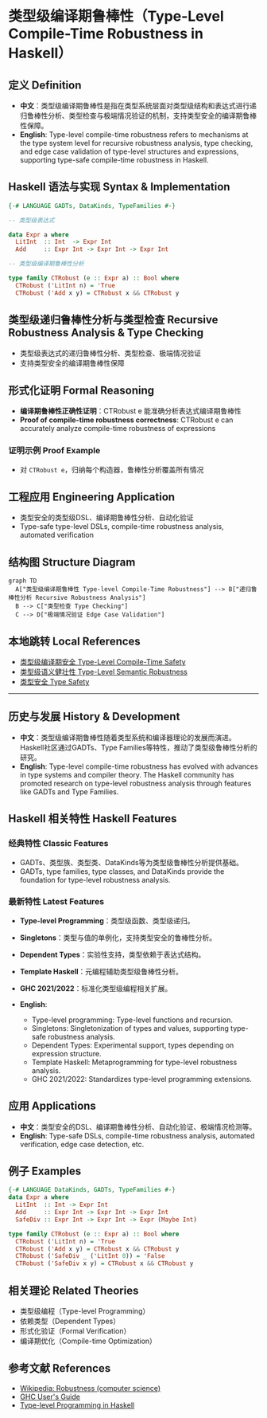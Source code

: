 # 类型级编译期鲁棒性（Type-Level Compile-Time Robustness in Haskell）

## 定义 Definition

- **中文**：类型级编译期鲁棒性是指在类型系统层面对类型级结构和表达式进行递归鲁棒性分析、类型检查与极端情况验证的机制，支持类型安全的编译期鲁棒性保障。
- **English**: Type-level compile-time robustness refers to mechanisms at the type system level for recursive robustness analysis, type checking, and edge case validation of type-level structures and expressions, supporting type-safe compile-time robustness in Haskell.

## Haskell 语法与实现 Syntax & Implementation

```haskell
{-# LANGUAGE GADTs, DataKinds, TypeFamilies #-}

-- 类型级表达式

data Expr a where
  LitInt  :: Int  -> Expr Int
  Add     :: Expr Int -> Expr Int -> Expr Int

-- 类型级编译期鲁棒性分析

type family CTRobust (e :: Expr a) :: Bool where
  CTRobust ('LitInt n) = 'True
  CTRobust ('Add x y) = CTRobust x && CTRobust y
```

## 类型级递归鲁棒性分析与类型检查 Recursive Robustness Analysis & Type Checking

- 类型级表达式的递归鲁棒性分析、类型检查、极端情况验证
- 支持类型安全的编译期鲁棒性保障

## 形式化证明 Formal Reasoning

- **编译期鲁棒性正确性证明**：CTRobust e 能准确分析表达式编译期鲁棒性
- **Proof of compile-time robustness correctness**: CTRobust e can accurately analyze compile-time robustness of expressions

### 证明示例 Proof Example

- 对 `CTRobust e`，归纳每个构造器，鲁棒性分析覆盖所有情况

## 工程应用 Engineering Application

- 类型安全的类型级DSL、编译期鲁棒性分析、自动化验证
- Type-safe type-level DSLs, compile-time robustness analysis, automated verification

## 结构图 Structure Diagram

```mermaid
graph TD
  A["类型级编译期鲁棒性 Type-level Compile-Time Robustness"] --> B["递归鲁棒性分析 Recursive Robustness Analysis"]
  B --> C["类型检查 Type Checking"]
  C --> D["极端情况验证 Edge Case Validation"]
```

## 本地跳转 Local References

- [类型级编译期安全 Type-Level Compile-Time Safety](../123-Type-Level-Compile-Time-Safety/01-Type-Level-Compile-Time-Safety-in-Haskell.md)
- [类型级语义健壮性 Type-Level Semantic Robustness](../126-Type-Level-Semantic-Robustness/01-Type-Level-Semantic-Robustness-in-Haskell.md)
- [类型安全 Type Safety](../14-Type-Safety/01-Type-Safety-in-Haskell.md)

---

## 历史与发展 History & Development

- **中文**：类型级编译期鲁棒性随着类型系统和编译器理论的发展而演进。Haskell社区通过GADTs、Type Families等特性，推动了类型级鲁棒性分析的研究。
- **English**: Type-level compile-time robustness has evolved with advances in type systems and compiler theory. The Haskell community has promoted research on type-level robustness analysis through features like GADTs and Type Families.

## Haskell 相关特性 Haskell Features

### 经典特性 Classic Features

- GADTs、类型族、类型类、DataKinds等为类型级鲁棒性分析提供基础。
- GADTs, type families, type classes, and DataKinds provide the foundation for type-level robustness analysis.

### 最新特性 Latest Features

- **Type-level Programming**：类型级函数、类型级递归。
- **Singletons**：类型与值的单例化，支持类型安全的鲁棒性分析。
- **Dependent Types**：实验性支持，类型依赖于表达式结构。
- **Template Haskell**：元编程辅助类型级鲁棒性分析。
- **GHC 2021/2022**：标准化类型级编程相关扩展。

- **English**:
  - Type-level programming: Type-level functions and recursion.
  - Singletons: Singletonization of types and values, supporting type-safe robustness analysis.
  - Dependent Types: Experimental support, types depending on expression structure.
  - Template Haskell: Metaprogramming for type-level robustness analysis.
  - GHC 2021/2022: Standardizes type-level programming extensions.

## 应用 Applications

- **中文**：类型安全的DSL、编译期鲁棒性分析、自动化验证、极端情况检测等。
- **English**: Type-safe DSLs, compile-time robustness analysis, automated verification, edge case detection, etc.

## 例子 Examples

```haskell
{-# LANGUAGE DataKinds, GADTs, TypeFamilies #-}
data Expr a where
  LitInt  :: Int -> Expr Int
  Add     :: Expr Int -> Expr Int -> Expr Int
  SafeDiv :: Expr Int -> Expr Int -> Expr (Maybe Int)

type family CTRobust (e :: Expr a) :: Bool where
  CTRobust ('LitInt n) = 'True
  CTRobust ('Add x y) = CTRobust x && CTRobust y
  CTRobust ('SafeDiv _ ('LitInt 0)) = 'False
  CTRobust ('SafeDiv x y) = CTRobust x && CTRobust y
```

## 相关理论 Related Theories

- 类型级编程（Type-level Programming）
- 依赖类型（Dependent Types）
- 形式化验证（Formal Verification）
- 编译期优化（Compile-time Optimization）

## 参考文献 References

- [Wikipedia: Robustness (computer science)](https://en.wikipedia.org/wiki/Robustness_(computer_science))
- [GHC User's Guide](https://downloads.haskell.org/ghc/latest/docs/html/users_guide/)
- [Type-level Programming in Haskell](https://wiki.haskell.org/Type-level_programming)
